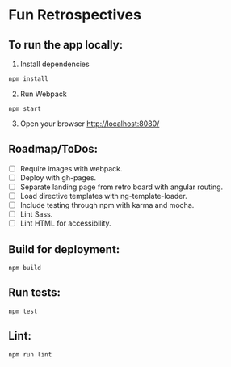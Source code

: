 # Fun Retrospectives

## To run the app locally:

1. Install dependencies
```
npm install
```

2. Run Webpack
```
npm start
```

3. Open your browser [http://localhost:8080/](http://localhost:8080/)

## Roadmap/ToDos:

- [ ] Require images with webpack.
- [ ] Deploy with gh-pages.
- [ ] Separate landing page from retro board with angular routing.
- [ ] Load directive templates with ng-template-loader.
- [ ] Include testing through npm with karma and mocha.
- [ ] Lint Sass.
- [ ] Lint HTML for accessibility.

## Build for deployment:

```
npm build
```

## Run tests:

```
npm test
```

## Lint:
```
npm run lint
```

